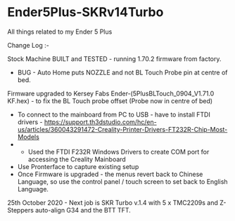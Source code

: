 # Ender5Plus-SKRv14Turbo
All things related to my Ender 5 Plus

Change Log :-

Stock Machine BUILT and TESTED - running 1.70.2 firmware from factory.  
- BUG - Auto Home puts NOZZLE and not BL Touch Probe pin at centre of bed.

Firmware upgraded to Kersey Fabs Ender-(5PlusBLTouch_0904_V1.71.0 KF.hex) - to fix the BL Touch probe offset (Probe now in centre of bed)
- To connect to the mainboard from PC to USB - have to install FTDI drivers - https://support.th3dstudio.com/hc/en-us/articles/360043291472-Creality-Printer-Drivers-FT232R-Chip-Most-Models
- - Used the FTDI F232R Windows Drivers to create COM port for accessing the Creality Mainboard 
- Use Pronterface to capture existing setup
- Once Firmware is upgraded - the menus revert back to Chinese Language, so use the control panel / touch screen to set back to English Language. 

25th October 2020 - Next job is SKR Turbo v.1.4 with 5 x TMC2209s and Z-Steppers auto-align G34 and the BTT TFT.


